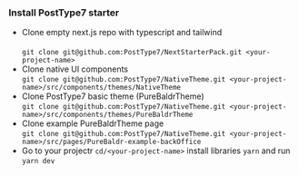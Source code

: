 ### Install PostType7 starter

- Clone empty next.js repo with typescript and tailwind<br/><br/>
`git clone git@github.com:PostType7/NextStarterPack.git <your-project-name>` 
- Clone native UI components<br/>
`git clone git@github.com:PostType7/NativeTheme.git <your-project-name>/src/components/themes/NativeTheme` 
- Clone PostType7 basic theme (PureBaldrTheme)<br/>
`git clone git@github.com:PostType7/NativeTheme.git <your-project-name>/src/components/themes/PureBaldrTheme` 
- Clone example PureBaldrTheme page<br/>
`git clone git@github.com:PostType7/NativeTheme.git <your-project-name>/src/pages/PureBaldr-example-backOffice` 
- Go to your projectr `cd/<your-project-name>` install libraries `yarn` and run `yarn dev`
